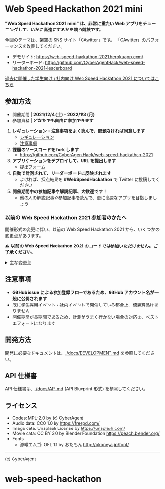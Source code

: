 # Web Speed Hackathon 2021 mini

**"Web Speed Hackathon 2021 mini" は、非常に重たい Web アプリをチューニングして、いかに高速にするかを競う競技です。**

今回のテーマは、架空の SNS サイト「CAwitter」です。
「CAwitter」のパフォーマンスを改善してください。

- デモサイト: https://web-speed-hackathon-2021.herokuapp.com/
- リーダーボード: https://github.com/CyberAgentHack/web-speed-hackathon-2021-leaderboard

[過去に開催した学生向け / 社内向け Web Speed Hackathon 2021 についてはこちら](./docs/internal/README.md)

## 参加方法

- 開催期間 | **2021/12/4 (土) – 2022/1/3 (月)**
- 参加資格 | **どなたでも自由に参加できます**

1. **レギュレーション・注意事項をよく読んで、問題なければ同意します**
   - [レギュレーション](./docs/REGULATION.md)
   - [注意事項](#注意事項)
1. **課題のソースコードを fork します**
   - https://github.com/CyberAgentHack/web-speed-hackathon-2021
1. **アプリケーションをデプロイして、URL を提出します**
   - [提出フォーム](https://github.com/CyberAgentHack/web-speed-hackathon-2021-leaderboard/issues/new/choose)
1. **自動で計測されて、リーダーボードに反映されます**
   - よければ、採点結果を **#WebSpeedHackathon** で Twitter に投稿してください
1. **開催期間中の参加記事や解説記事、大歓迎です！**
   - 他の人の解説記事や参加記事を読んで、更に高速なアプリを目指しましょう

### 以前の Web Speed Hackathon 2021 参加者のかたへ

開催形式の変更に伴い、以前の Web Speed Hackathon 2021 から、いくつかの変更点があります。

:warning: **以前の Web Speed Hackathon 2021 のコードでは参加いただけません。ご了承ください。**

<details>
<summary>主な変更点</summary>

- Node.js 、ライブラリのバージョンをアップデートしました
- GIF 画像の左下にライセンス情報が追加されました
- `prefers-reduced-motion: reduce` が有効のとき、動画を自動再生しないようにしました
- 音声の波形 SVG データから `stroke` を削除しました
- LICENSE を UNLICENSE から Mozilla Public License 2.0 に変更しました
- その他、軽微なコードの調整をしました

</details>

## 注意事項

- **GitHub issue による参加登録フローであるため、GitHub アカウント名が一般に公開されます**
- 既に学生採用イベント・社内イベントで開催している都合上、優勝賞品はありません
- 開催期間が長期間であるため、計測がうまく行かない場合の対応は、ベストエフォートになります

## 開発方法

開発に必要なドキュメントは、[./docs/DEVELOPMENT.md](./docs/DEVELOPMENT.md) を参照してください。

## API 仕様書

API 仕様書は、[./docs/API.md](./docs/API.md) (API Blueprint 形式) を参照してください。

## ライセンス

- Codes: MPL-2.0 by (c) CyberAgent
- Audio data: CC0 1.0 by https://freepd.com/
- Image data: Unsplash License by https://unsplash.com/
- Movie data: CC BY 3.0 by Blender Foundation https://peach.blender.org/
- Fonts
  - 源暎エムゴ: OFL 1.1 by おたもん http://okoneya.jp/font/

---

(c) CyberAgent
# web-speed-hackathon
